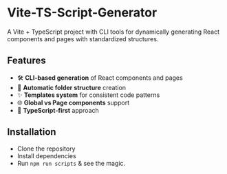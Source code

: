 # Vite-TS-Script-Generator

A Vite + TypeScript project with CLI tools for dynamically generating React components and pages with standardized structures.

## Features

- 🛠️ **CLI-based generation** of React components and pages
- 📁 **Automatic folder structure** creation
- ✨ **Templates system** for consistent code patterns
- 🌐 **Global vs Page components** support
- 📝 **TypeScript-first** approach

## Installation
- Clone the repository
- Install dependencies
- Run `npm run scripts` & see the magic.
   
